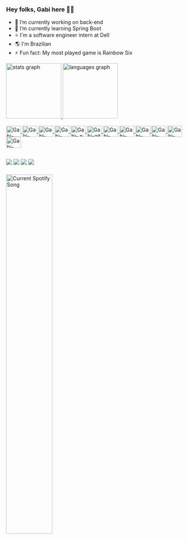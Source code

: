 ### Hey folks, Gabi here 👋🍄  
  
- 🔭 I’m currently working on back-end 
- 🌱 I’m currently learning Spring Boot
- ⭐ I'm a software engineer intern at Dell
- 🌎 I'm Brazilian
- ⚡ Fun fact: My most played game is Rainbow Six

<div>
  <a href="https://github.com/gbrllcavichion">
  <img src="https://github-readme-stats.vercel.app/api?username=gbrllcavichion&hide_title=true&hide_rank=false&show_icons=true&include_all_commits=true&count_private=true&disable_animations=false&theme=radical&locale=en&hide_border=false&order=1" height="150" alt="stats graph" />
  <img src="https://github-readme-stats.vercel.app/api/top-langs?username=gbrllcavichion&locale=en&hide_title=false&layout=compact&card_width=320&langs_count=5&theme=radical&hide_border=false&order=2" height="150" alt="languages graph"  />
</div>
  
<div style="display: inline_block"><br>
  <img align="center"alt="Gabi-Java" height="30" width="40" src="https://cdn.jsdelivr.net/gh/devicons/devicon/icons/java/java-plain.svg" />  
  <img align="center"alt="Gabi-Spring" height="30" width="40" src="https://cdn.jsdelivr.net/gh/devicons/devicon/icons/spring/spring-original.svg" /> 
  <img align="center"alt="Gabi-MySql" height="30" width="40" src="https://cdn.jsdelivr.net/gh/devicons/devicon/icons/mysql/mysql-original.svg" />
  <img align="center"alt="Gabi-C#" height="30" width="40" src="https://cdn.jsdelivr.net/gh/devicons/devicon/icons/csharp/csharp-original.svg" />
  <img align="center"alt="Gabi-.net" height="30" width="40" src="https://cdn.jsdelivr.net/gh/devicons/devicon/icons/dotnetcore/dotnetcore-original.svg" />
  <img align="center"alt="Gabi-git" height="30" width="40" src="https://cdn.jsdelivr.net/gh/devicons/devicon/icons/git/git-original.svg" />
  <img align="center"alt="Gabi-python" height="30" width="40" src="https://cdn.jsdelivr.net/gh/devicons/devicon/icons/python/python-plain.svg" />
  <img align="center"alt="Gabi-rmq" height="30" width="40" src="https://icon.icepanel.io/Technology/svg/RabbitMQ.svg">
  <img align="center"alt="Gabi-html" height="30" width="40" src="https://cdn.jsdelivr.net/gh/devicons/devicon/icons/html5/html5-original.svg">
  <img align="center"alt="Gabi-css" height="30" width="40" src="https://cdn.jsdelivr.net/gh/devicons/devicon/icons/css3/css3-original.svg">
  <img align="center"alt="Gabi-vue" height="30" width="40" src="https://cdn.jsdelivr.net/gh/devicons/devicon/icons/vuejs/vuejs-original-wordmark.svg">
  <img align="center"alt="Gabi-mongoDB" height="30" width="40" src="https://cdn.jsdelivr.net/gh/devicons/devicon/icons/mongodb/mongodb-original-wordmark.svg" />
  
</div>

##
  
<div>
  <a href="https://instagram.com/gbrllcavichion" target="_blank"><img src="https://img.shields.io/badge/Instagram-E4405F?style=for-the-badge&logo=instagram&logoColor=white" target="_blank"></a>
  <a href="https://www.linkedin.com/in/gabriellecavichion" target="_blank"><img src="https://img.shields.io/badge/LinkedIn-0077B5?style=for-the-badge&logo=linkedin&logoColor=white" target="_blank"></a>
  <a href="https://open.spotify.com/user/ananan-95?si=R4X_l0rmQP-axod2liF6eQ" target="_blank"><img src="https://img.shields.io/badge/Spotify-1ED760?&style=for-the-badge&logo=spotify&logoColor=white" target="_blank"></a>
  <a href="https://steamcommunity.com/profiles/76561198982828789/" target="_blank"><img src="https://img.shields.io/badge/Steam-000000?style=for-the-badge&logo=steam&logoColor=white" target="_blank"></a>

  
###
  <a href="https://github.com/tthn0/Spotify-Readme">
  <img allign="left" width="50%" src="https://spotify-readme-rho-one.vercel.app/api?theme=dark" alt="Current Spotify Song">
</a>
  
</div>

